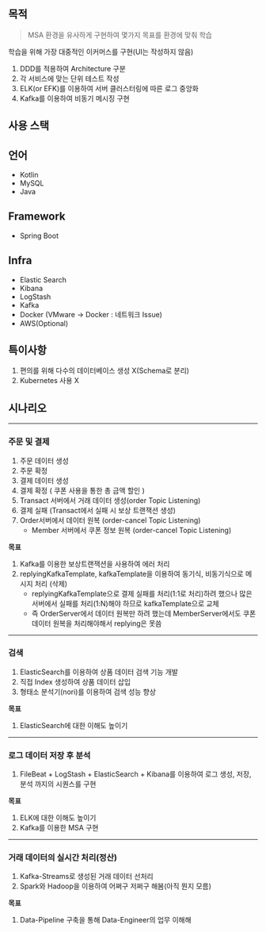 ## 목적

> MSA 환경을 유사하게 구현하여 몇가지 목표를 환경에 맞춰 학습

학습을 위해 가장 대중적인 이커머스를 구현(UI는 작성하지 않음)

1. DDD를 적용하여 Architecture 구분
2. 각 서비스에 맞는 단위 테스트 작성
3. ELK(or EFK)를 이용하여 서버 클러스터링에 따른 로그 중앙화
4. Kafka를 이용하여 비동기 메시징 구현

## 사용 스택

## 언어

- Kotlin
- MySQL
- Java

## Framework

- Spring Boot

## Infra

- Elastic Search
- Kibana
- LogStash
- Kafka
- Docker (VMware -> Docker : 네트워크 Issue)
- AWS(Optional)

## 특이사항

1. 편의를 위해 다수의 데이터베이스 생성 X(Schema로 분리)
2. Kubernetes 사용 X

## 시나리오

---

### 주문 및 결제 

1. 주문 데이터 생성
2. 주문 확정
3. 결제 데이터 생성
4. 결제 확정 ( 쿠폰 사용을 통한 총 금액 할인 )
5. Transact 서버에서 거래 데이터 생성(order Topic Listening)
6. 결제 실패 (Transact에서 실패 시 보상 트랜잭션 생성)
7. Order서버에서 데이터 원복 (order-cancel Topic Listening)
   - Member 서버에서 쿠폰 정보 원복 (order-cancel Topic Listening)
  
**목표**

1. Kafka를 이용한 보상트랜잭션을 사용하여 에러 처리
2. replyingKafkaTemplate, kafkaTemplate을 이용하여 동기식, 비동기식으로 메시지 처리 (삭제)
   - replyingKafkaTemplate으로 결제 실패를 처리(1:1로 처리)하려 했으나 많은 서버에서 실패를 처리(1:N)해야 하므로 kafkaTemplate으로 교체
   - 즉 OrderServer에서 데이터 원복만 하려 했는데 MemberServer에서도 쿠폰 데이터 원복을 처리해야해서 replying은 못씀

---

### 검색

1. ElasticSearch를 이용하여 상품 데이터 검색 기능 개발
2. 직접 Index 생성하여 상품 데이터 삽입
3. 형태소 분석기(nori)를 이용하여 검색 성능 향상

**목표**

1. ElasticSearch에 대한 이해도 높이기

---

### 로그 데이터 저장 후 분석

1. FileBeat + LogStash + ElasticSearch + Kibana를 이용하여 로그 생성, 저장, 분석 까지의 시퀀스를 구현

**목표**

1. ELK에 대한 이해도 높이기
2. Kafka를 이용한 MSA 구현

---

### 거래 데이터의 실시간 처리(정산)

1. Kafka-Streams로 생성된 거래 데이터 선처리
2. Spark와 Hadoop을 이용하여 어쩌구 저쩌구 해봄(아직 뭔지 모름)

**목표**
1. Data-Pipeline 구축을 통해 Data-Engineer의 업무 이해해

